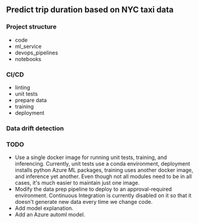 ## Predict trip duration based on NYC taxi data


### Project structure
* code
* ml_service
* devops_pipelines
* notebooks

### CI/CD
* linting
* unit tests
* prepare data
* training
* deployment

### Data drift detection


### TODO
* Use a single docker image for running unit tests, training, and inferencing. Currently, unit tests use a conda environment, deployment installs python Azure ML packages, training uses another docker image, and inference yet another.  Even though not all modules need to be in all cases, it's much easier to maintain just one image.
* Modify the data prep pipeline to deploy to an approval-required environment.  Continuous Integration is currently disabled on it so that it doesn't generate new data every time we change code.
* Add model explanation.
* Add an Azure automl model. 